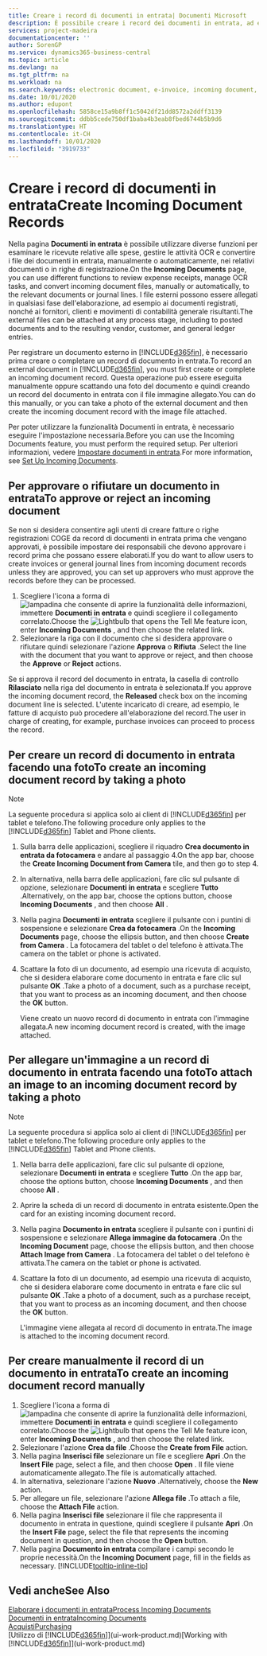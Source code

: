 ```yaml
---
title: Creare i record di documenti in entrata| Documenti Microsoft
description: È possibile creare i record dei documenti in entrata, ad esempio le fatture elettroniche, e gestire le attività OCR, il commercio elettronico e il servizio di scambio documenti.
services: project-madeira
documentationcenter: ''
author: SorenGP
ms.service: dynamics365-business-central
ms.topic: article
ms.devlang: na
ms.tgt_pltfrm: na
ms.workload: na
ms.search.keywords: electronic document, e-invoice, incoming document, OCR, ecommerce, document exchange, import invoice
ms.date: 10/01/2020
ms.author: edupont
ms.openlocfilehash: 5858ce15a9b8ff1c5042df21dd8572a2ddff3139
ms.sourcegitcommit: ddbb5cede750df1baba4b3eab8fbed6744b5b9d6
ms.translationtype: HT
ms.contentlocale: it-CH
ms.lasthandoff: 10/01/2020
ms.locfileid: "3919733"
---
```

# <a name="create-incoming-document-records"></a><span data-ttu-id="337ab-103">Creare i record di documenti in entrata</span><span class="sxs-lookup"><span data-stu-id="337ab-103">Create Incoming Document Records</span></span>
<span data-ttu-id="337ab-104">Nella pagina **Documenti in entrata** è possibile utilizzare diverse funzioni per esaminare le ricevute relative alle spese, gestire le attività OCR e convertire i file dei documenti in entrata, manualmente o automaticamente, nei relativi documenti o in righe di registrazione.</span><span class="sxs-lookup"><span data-stu-id="337ab-104">On the **Incoming Documents** page, you can use different functions to review expense receipts, manage OCR tasks, and convert incoming document files, manually or automatically, to the relevant documents or journal lines.</span></span> <span data-ttu-id="337ab-105">I file esterni possono essere allegati in qualsiasi fase dell'elaborazione, ad esempio ai documenti registrati, nonché ai fornitori, clienti e movimenti di contabilità generale risultanti.</span><span class="sxs-lookup"><span data-stu-id="337ab-105">The external files can be attached at any process stage, including to posted documents and to the resulting vendor, customer, and general ledger entries.</span></span>

<span data-ttu-id="337ab-106">Per registrare un documento esterno in [!INCLUDE[d365fin](includes/d365fin_md.md)], è necessario prima creare o completare un record di documento in entrata.</span><span class="sxs-lookup"><span data-stu-id="337ab-106">To record an external document in [!INCLUDE[d365fin](includes/d365fin_md.md)], you must first create or complete an incoming document record.</span></span> <span data-ttu-id="337ab-107">Questa operazione può essere eseguita manualmente oppure scattando una foto del documento e quindi creando un record del documento in entrata con il file immagine allegato.</span><span class="sxs-lookup"><span data-stu-id="337ab-107">You can do this manually, or you can take a photo of the external document and then create the incoming document record with the image file attached.</span></span>

<span data-ttu-id="337ab-108">Per poter utilizzare la funzionalità Documenti in entrata, è necessario eseguire l'impostazione necessaria.</span><span class="sxs-lookup"><span data-stu-id="337ab-108">Before you can use the Incoming Documents feature, you must perform the required setup.</span></span> <span data-ttu-id="337ab-109">Per ulteriori informazioni, vedere [Impostare documenti in entrata](across-how-setup-income-documents.md).</span><span class="sxs-lookup"><span data-stu-id="337ab-109">For more information, see [Set Up Incoming Documents](across-how-setup-income-documents.md).</span></span>

## <a name="to-approve-or-reject-an-incoming-document"></a><span data-ttu-id="337ab-110">Per approvare o rifiutare un documento in entrata</span><span class="sxs-lookup"><span data-stu-id="337ab-110">To approve or reject an incoming document</span></span>
<span data-ttu-id="337ab-111">Se non si desidera consentire agli utenti di creare fatture o righe registrazioni COGE da record di documenti in entrata prima che vengano approvati, è possibile impostare dei responsabili che devono approvare i record prima che possano essere elaborati.</span><span class="sxs-lookup"><span data-stu-id="337ab-111">If you do want to allow users to create invoices or general journal lines from incoming document records unless they are approved, you can set up approvers who must approve the records before they can be processed.</span></span>

1. <span data-ttu-id="337ab-112">Scegliere l'icona a forma di ![lampadina che consente di aprire la funzionalità delle informazioni](media/ui-search/search_small.png "Informazioni sull'operazione che si desidera eseguire"), immettere **Documenti in entrata** e quindi scegliere il collegamento correlato.</span><span class="sxs-lookup"><span data-stu-id="337ab-112">Choose the ![Lightbulb that opens the Tell Me feature](media/ui-search/search_small.png "Tell me what you want to do") icon, enter **Incoming Documents** , and then choose the related link.</span></span>
2. <span data-ttu-id="337ab-113">Selezionare la riga con il documento che si desidera approvare o rifiutare quindi selezionare l'azione **Approva** o **Rifiuta** .</span><span class="sxs-lookup"><span data-stu-id="337ab-113">Select the line with the document that you want to approve or reject, and then choose the **Approve** or **Reject** actions.</span></span>

<span data-ttu-id="337ab-114">Se si approva il record del documento in entrata, la casella di controllo **Rilasciato** nella riga del documento in entrata è selezionata.</span><span class="sxs-lookup"><span data-stu-id="337ab-114">If you approve the incoming document record, the **Released** check box on the incoming document line is selected.</span></span> <span data-ttu-id="337ab-115">L'utente incaricato di creare, ad esempio, le fatture di acquisto può procedere all'elaborazione del record.</span><span class="sxs-lookup"><span data-stu-id="337ab-115">The user in charge of creating, for example, purchase invoices can proceed to process the record.</span></span>

## <a name="to-create-an-incoming-document-record-by-taking-a-photo"></a><span data-ttu-id="337ab-116">Per creare un record di documento in entrata facendo una foto</span><span class="sxs-lookup"><span data-stu-id="337ab-116">To create an incoming document record by taking a photo</span></span>
> [!NOTE]  
>   <span data-ttu-id="337ab-117">La seguente procedura si applica solo ai client di [!INCLUDE[d365fin](includes/d365fin_md.md)] per tablet e telefono.</span><span class="sxs-lookup"><span data-stu-id="337ab-117">The following procedure only applies to the [!INCLUDE[d365fin](includes/d365fin_md.md)] Tablet and Phone clients.</span></span>

1. <span data-ttu-id="337ab-118">Sulla barra delle applicazioni, scegliere il riquadro **Crea documento in entrata da fotocamera** e andare al passaggio 4.</span><span class="sxs-lookup"><span data-stu-id="337ab-118">On the app bar, choose the **Create Incoming Document from Camera** tile, and then go to step 4.</span></span>
2. <span data-ttu-id="337ab-119">In alternativa, nella barra delle applicazioni, fare clic sul pulsante di opzione, selezionare **Documenti in entrata** e scegliere **Tutto** .</span><span class="sxs-lookup"><span data-stu-id="337ab-119">Alternatively, on the app bar, choose the options button, choose **Incoming Documents** , and then choose **All** .</span></span>
3. <span data-ttu-id="337ab-120">Nella pagina **Documenti in entrata** scegliere il pulsante con i puntini di sospensione e selezionare **Crea da fotocamera** .</span><span class="sxs-lookup"><span data-stu-id="337ab-120">On the **Incoming Documents** page, choose the ellipsis button, and then choose **Create from Camera** .</span></span> <span data-ttu-id="337ab-121">La fotocamera del tablet o del telefono è attivata.</span><span class="sxs-lookup"><span data-stu-id="337ab-121">The camera on the tablet or phone is activated.</span></span>
4. <span data-ttu-id="337ab-122">Scattare la foto di un documento, ad esempio una ricevuta di acquisto, che si desidera elaborare come documento in entrata e fare clic sul pulsante **OK** .</span><span class="sxs-lookup"><span data-stu-id="337ab-122">Take a photo of a document, such as a purchase receipt, that you want to process as an incoming document, and then choose the **OK** button.</span></span>

    <span data-ttu-id="337ab-123">Viene creato un nuovo record di documento in entrata con l'immagine allegata.</span><span class="sxs-lookup"><span data-stu-id="337ab-123">A new incoming document record is created, with the image attached.</span></span>

## <a name="to-attach-an-image-to-an-incoming-document-record-by-taking-a-photo"></a><span data-ttu-id="337ab-124">Per allegare un'immagine a un record di documento in entrata facendo una foto</span><span class="sxs-lookup"><span data-stu-id="337ab-124">To attach an image to an incoming document record by taking a photo</span></span>
> [!NOTE]  
>   <span data-ttu-id="337ab-125">La seguente procedura si applica solo ai client di [!INCLUDE[d365fin](includes/d365fin_md.md)] per tablet e telefono.</span><span class="sxs-lookup"><span data-stu-id="337ab-125">The following procedure only applies to the [!INCLUDE[d365fin](includes/d365fin_md.md)] Tablet and Phone clients.</span></span>

1. <span data-ttu-id="337ab-126">Nella barra delle applicazioni, fare clic sul pulsante di opzione, selezionare **Documenti in entrata** e scegliere **Tutto** .</span><span class="sxs-lookup"><span data-stu-id="337ab-126">On the app bar, choose the options button, choose **Incoming Documents** , and then choose **All** .</span></span>
2. <span data-ttu-id="337ab-127">Aprire la scheda di un record di documento in entrata esistente.</span><span class="sxs-lookup"><span data-stu-id="337ab-127">Open the card for an existing incoming document record.</span></span>
3. <span data-ttu-id="337ab-128">Nella pagina **Documento in entrata** scegliere il pulsante con i puntini di sospensione e selezionare **Allega immagine da fotocamera** .</span><span class="sxs-lookup"><span data-stu-id="337ab-128">On the **Incoming Document** page, choose the ellipsis button, and then choose **Attach Image from Camera** .</span></span> <span data-ttu-id="337ab-129">La fotocamera del tablet o del telefono è attivata.</span><span class="sxs-lookup"><span data-stu-id="337ab-129">The camera on the tablet or phone is activated.</span></span>
4. <span data-ttu-id="337ab-130">Scattare la foto di un documento, ad esempio una ricevuta di acquisto, che si desidera elaborare come documento in entrata e fare clic sul pulsante **OK** .</span><span class="sxs-lookup"><span data-stu-id="337ab-130">Take a photo of a document, such as a purchase receipt, that you want to process as an incoming document, and then choose the **OK** button.</span></span>

    <span data-ttu-id="337ab-131">L'immagine viene allegata al record di documento in entrata.</span><span class="sxs-lookup"><span data-stu-id="337ab-131">The image is attached to the incoming document record.</span></span>

## <a name="to-create-an-incoming-document-record-manually"></a><span data-ttu-id="337ab-132">Per creare manualmente il record di un documento in entrata</span><span class="sxs-lookup"><span data-stu-id="337ab-132">To create an incoming document record manually</span></span>
1. <span data-ttu-id="337ab-133">Scegliere l'icona a forma di ![lampadina che consente di aprire la funzionalità delle informazioni](media/ui-search/search_small.png "Informazioni sull'operazione che si desidera eseguire"), immettere **Documenti in entrata** e quindi scegliere il collegamento correlato.</span><span class="sxs-lookup"><span data-stu-id="337ab-133">Choose the ![Lightbulb that opens the Tell Me feature](media/ui-search/search_small.png "Tell me what you want to do") icon, enter **Incoming Documents** , and then choose the related link.</span></span>
2. <span data-ttu-id="337ab-134">Selezionare l'azione **Crea da file** .</span><span class="sxs-lookup"><span data-stu-id="337ab-134">Choose the **Create from File** action.</span></span>  
3. <span data-ttu-id="337ab-135">Nella pagina **Inserisci file** selezionare un file e scegliere **Apri** .</span><span class="sxs-lookup"><span data-stu-id="337ab-135">On the **Insert File** page, select a file, and then choose **Open** .</span></span> <span data-ttu-id="337ab-136">Il file viene automaticamente allegato.</span><span class="sxs-lookup"><span data-stu-id="337ab-136">The file is automatically attached.</span></span>
4. <span data-ttu-id="337ab-137">In alternativa, selezionare l'azione **Nuovo** .</span><span class="sxs-lookup"><span data-stu-id="337ab-137">Alternatively, choose the **New** action.</span></span>
5. <span data-ttu-id="337ab-138">Per allegare un file, selezionare l'azione **Allega file** .</span><span class="sxs-lookup"><span data-stu-id="337ab-138">To attach a file, choose the **Attach File** action.</span></span>
6. <span data-ttu-id="337ab-139">Nella pagina **Inserisci file** selezionare il file che rappresenta il documento in entrata in questione, quindi scegliere il pulsante **Apri** .</span><span class="sxs-lookup"><span data-stu-id="337ab-139">On the **Insert File** page, select the file that represents the incoming document in question, and then choose the **Open** button.</span></span>
7. <span data-ttu-id="337ab-140">Nella pagina **Documento in entrata** compilare i campi secondo le proprie necessità.</span><span class="sxs-lookup"><span data-stu-id="337ab-140">On the **Incoming Document** page, fill in the fields as necessary.</span></span> [!INCLUDE[tooltip-inline-tip](includes/tooltip-inline-tip_md.md)]

## <a name="see-also"></a><span data-ttu-id="337ab-141">Vedi anche</span><span class="sxs-lookup"><span data-stu-id="337ab-141">See Also</span></span>
[<span data-ttu-id="337ab-142">Elaborare i documenti in entrata</span><span class="sxs-lookup"><span data-stu-id="337ab-142">Process Incoming Documents</span></span>](across-process-income-documents.md)  
[<span data-ttu-id="337ab-143">Documenti in entrata</span><span class="sxs-lookup"><span data-stu-id="337ab-143">Incoming Documents</span></span>](across-income-documents.md)  
[<span data-ttu-id="337ab-144">Acquisti</span><span class="sxs-lookup"><span data-stu-id="337ab-144">Purchasing</span></span>](purchasing-manage-purchasing.md)  
<span data-ttu-id="337ab-145">[Utilizzo di [!INCLUDE[d365fin](includes/d365fin_md.md)]](ui-work-product.md)</span><span class="sxs-lookup"><span data-stu-id="337ab-145">[Working with [!INCLUDE[d365fin](includes/d365fin_md.md)]](ui-work-product.md)</span></span>
